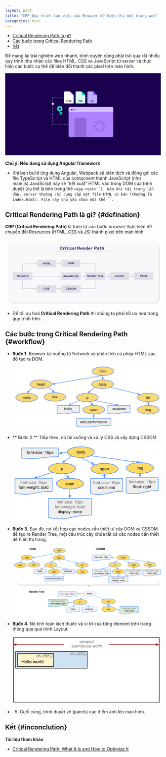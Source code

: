 ```yaml
---
layout: post
title: "CRP Quy trình làm việc của Browser để hiện thị một trang web"
categories: misc
---
```


* [Critical Rendering Path là gì?](#defination)
* [Các bước trong Critical Rendering Path](#workflow)
* [Kết](#inconclution)

Để mang lại trải nghiệm web nhanh, trình duyện cũng phải trải qua rất nhiều quy trình như nhận các files HTML, CSS và JavaScript từ server và thực hiện các bước cụ thể để biến đổi thành các pixel trên màn hình.

![](https://raw.githubusercontent.com/datnd35/datnd35.github.io/refs/heads/master/assets/images/crp/background.webp)

**Chú ý: Nếu đang sử dụng Angular framework**

- Khi bạn build ứng dụng Angular, Webpack sẽ biên dịch và đóng gói các file TypeScript và HTML của component thành JavaScript (như main.js).JavaScript này sẽ “kết xuất” HTML vào trong DOM của trình duyệt (cụ thể là bên trong thẻ ```<app-root>``). Nên khi tải trang lần đầu, server thường chỉ cung cấp một file HTML cơ bản (thường là index.html). File này chủ yếu chứa một thẻ ```<app-root>```.


## Critical Rendering Path là gì? {#defination}

**CRP (Critical Rendering Path)** là trình tự các bước browser thực hiện để chuyển đổi Resources (HTML, CSS và JS) thành pixel trên màn hình.

![](https://raw.githubusercontent.com/datnd35/datnd35.github.io/refs/heads/master/assets/images/crp/workfollow-render.png)

- Để tối ưu hoá **Critical Rendering Path** thì chúng ta phải tối ưu hoá trong quy trình trên.

## Các bước trong Critical Rendering Path {#workflow}
- **Bước 1.** Browser tải xuống từ Network và phân tích cú pháp HTML sau đó tạo ra DOM.

  ![](https://raw.githubusercontent.com/datnd35/datnd35.github.io/refs/heads/master/assets/images/crp/html-to-dom.png)

- ** Bước 2.** Tiếp theo, nó tải xuống và xử lý CSS và xây dựng CSSOM.

  ![](https://raw.githubusercontent.com/datnd35/datnd35.github.io/refs/heads/master/assets/images/crp/css-to-cssdom.png)

- **Bước 3.** Sau đó, nó kết hợp các nodes cần thiết từ cây DOM và CSSOM để tạo ra Render Tree, một cấu trúc cây chứa tất cả các nodes cần thiết để hiển thị trang.

  ![](https://raw.githubusercontent.com/datnd35/datnd35.github.io/refs/heads/master/assets/images/crp/render-tree.png)

- **Bước 4.** Nó tính toán kích thước và vị trí của từng element trên trang thông qua quá trình Layout.

  ![](https://raw.githubusercontent.com/datnd35/datnd35.github.io/refs/heads/master/assets/images/crp/layout.png)

- 5. Cuối cùng, trình duyệt vẽ (paints) các điểm ảnh lên màn hình.

## Kết {#inconclution}

**Tài liệu tham khảo**
- [Critical Rendering Path: What It Is and How to Optimize It]()